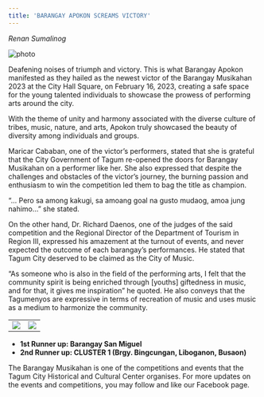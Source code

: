 ```yaml
---
title: 'BARANGAY APOKON SCREAMS VICTORY'
---
```


_Renan Sumalinog_

![photo](/musikahan/umtagum/assets/images/news/apokon-1.JPG)

Deafening noises of triumph and victory. This is what Barangay Apokon manifested as they hailed as the newest victor of the Barangay Musikahan 2023 at the City Hall Square, on February 16, 2023, creating a safe space for the young talented individuals to showcase the prowess of performing arts around the city.

With the theme of unity and harmony associated with the diverse culture of tribes, music, nature, and arts, Apokon truly showcased the beauty of diversity among individuals and groups.

Maricar Cababan, one of the victor’s performers, stated that she is grateful that the City Government of Tagum re-opened the doors for Barangay Musikahan on a performer like her. She also expressed that despite the challenges and obstacles of the victor’s journey, the burning passion and enthusiasm to win the competition led them to bag the title as champion.

“... Pero sa among kakugi, sa amoang goal na gusto mudaog, amoa jung nahimo…” she stated.

On the other hand, Dr. Richard Daenos, one of the judges of the said competition and the Regional Director of the Department of Tourism in Region III, expressed his amazement at the turnout of events, and never expected the outcome of each barangay’s performances. He stated that Tagum City deserved to be claimed as the City of Music.

“As someone who is also in the field of the performing arts, I felt that the community spirit is being enriched through [youths] giftedness in music, and for that, it gives me inspiration” he quoted. He also conveys that the Tagumenyos are expressive in terms of recreation of music and uses music as a medium to harmonize the community.

|                                                         |                                                         |
| :-----------------------------------------------------: | :-----------------------------------------------------: |
| ![](/musikahan/umtagum/assets/images/news/apokon-2.JPG) | ![](/musikahan/umtagum/assets/images/news/apokon-3.JPG) |

-   **1st Runner up: Barangay San Miguel**
-   **2nd Runner up: CLUSTER 1 (Brgy. Bingcungan, Liboganon, Busaon)**

The Barangay Musikahan is one of the competitions and events that the Tagum City Historical and Cultural Center organises. For more updates on the events and competitions, you may follow and like our Facebook page.
